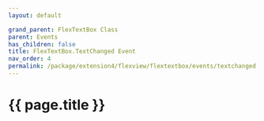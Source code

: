 ```yaml
---
layout: default

grand_parent: FlexTextBox Class
parent: Events
has_children: false
title: FlexTextBox.TextChanged Event
nav_order: 4
permalink: /package/extension4/flexview/flextextbox/events/textchanged
---
```

# {{ page.title }}